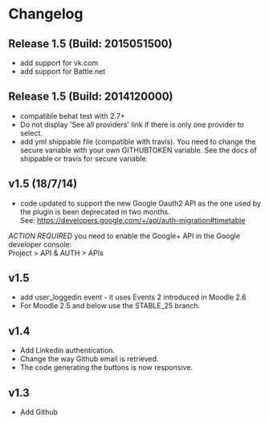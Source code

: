 Changelog
==========

Release 1.5 (Build: 2015051500)
------------------------------
* add support for vk.com
* add support for Battle.net

Release 1.5 (Build: 2014120000)
-------------------------------
* compatible behat test with 2.7+
* Do not display 'See all providers' link if there is only one provider to select.
* add yml shippable file (compatible with travis). You need to change the secure variable with your own GITHUBTOKEN variable. See the docs of shippable or travis for secure variable.

v1.5 (18/7/14)
--------------
* code updated to support the new Google Oauth2 API as the one used by the plugin is been deprecated in two months.  
See: https://developers.google.com/+/api/auth-migration#timetable

*ACTION REQUIRED* you need to enable the Google+ API in the Google developer console:  
Project > API & AUTH > APIs

v1.5
----
* add user_loggedin event - it uses Events 2 introduced in Moodle 2.6
* For Moodle 2.5 and below use the STABLE_25 branch.

v1.4
----
* Add Linkedin authentication.
* Change the way Github email is retrieved.
* The code generating the buttons is now responsive.

v1.3
----
* Add Github
